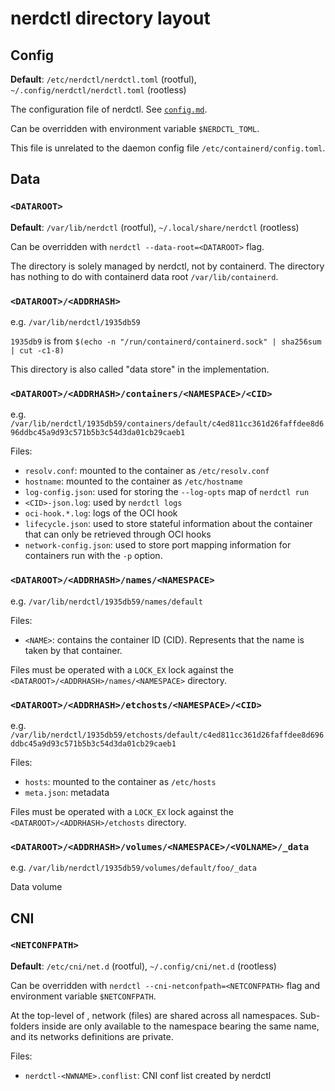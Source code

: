 # nerdctl directory layout

## Config
**Default**: `/etc/nerdctl/nerdctl.toml` (rootful), `~/.config/nerdctl/nerdctl.toml` (rootless)

The configuration file of nerdctl. See [`config.md`](./config.md).

Can be overridden with environment variable `$NERDCTL_TOML`.

This file is unrelated to the daemon config file `/etc/containerd/config.toml`.

## Data
### `<DATAROOT>`
**Default**: `/var/lib/nerdctl` (rootful), `~/.local/share/nerdctl` (rootless)

Can be overridden with `nerdctl --data-root=<DATAROOT>` flag.

The directory is solely managed by nerdctl, not by containerd.
The directory has nothing to do with containerd data root `/var/lib/containerd`.

### `<DATAROOT>/<ADDRHASH>`
e.g. `/var/lib/nerdctl/1935db59`

`1935db9` is from `$(echo -n "/run/containerd/containerd.sock" | sha256sum | cut -c1-8)`

This directory is also called "data store" in the implementation.

### `<DATAROOT>/<ADDRHASH>/containers/<NAMESPACE>/<CID>`
e.g. `/var/lib/nerdctl/1935db59/containers/default/c4ed811cc361d26faffdee8d696ddbc45a9d93c571b5b3c54d3da01cb29caeb1`

Files:
- `resolv.conf`: mounted to the container as `/etc/resolv.conf`
- `hostname`: mounted to the container as `/etc/hostname`
- `log-config.json`: used for storing the `--log-opts` map of `nerdctl run`
- `<CID>-json.log`: used by `nerdctl logs`
- `oci-hook.*.log`: logs of the OCI hook
- `lifecycle.json`: used to store stateful information about the container that can only be retrieved through OCI hooks
- `network-config.json`: used to store port mapping information for containers run with the `-p` option.

### `<DATAROOT>/<ADDRHASH>/names/<NAMESPACE>`
e.g. `/var/lib/nerdctl/1935db59/names/default`

Files:
- `<NAME>`: contains the container ID (CID). Represents that the name is taken by that container. 

Files must be operated with a `LOCK_EX` lock against the `<DATAROOT>/<ADDRHASH>/names/<NAMESPACE>` directory.

### `<DATAROOT>/<ADDRHASH>/etchosts/<NAMESPACE>/<CID>`
e.g. `/var/lib/nerdctl/1935db59/etchosts/default/c4ed811cc361d26faffdee8d696ddbc45a9d93c571b5b3c54d3da01cb29caeb1`

Files:
- `hosts`: mounted to the container as `/etc/hosts`
- `meta.json`: metadata

Files must be operated with a `LOCK_EX` lock against the `<DATAROOT>/<ADDRHASH>/etchosts` directory.

### `<DATAROOT>/<ADDRHASH>/volumes/<NAMESPACE>/<VOLNAME>/_data`
e.g. `/var/lib/nerdctl/1935db59/volumes/default/foo/_data`

Data volume

## CNI

### `<NETCONFPATH>`
**Default**: `/etc/cni/net.d` (rootful), `~/.config/cni/net.d` (rootless)

Can be overridden with `nerdctl --cni-netconfpath=<NETCONFPATH>` flag and environment variable `$NETCONFPATH`.

At the top-level of <NETCONFPATH>, network (files) are shared across all namespaces.
Sub-folders inside <NETCONFPATH> are only available to the namespace bearing the same name,
and its networks definitions are private.

Files:
- `nerdctl-<NWNAME>.conflist`: CNI conf list created by nerdctl

